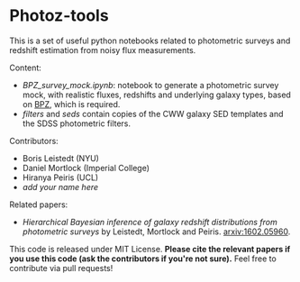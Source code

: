 # Photoz-tools

This is a set of useful python notebooks related to photometric surveys and redshift estimation from noisy flux measurements.

Content:
- *BPZ_survey_mock.ipynb*: notebook to generate a photometric survey mock, with realistic fluxes, redshifts and underlying galaxy types, based on [BPZ](http://www.stsci.edu/~dcoe/BPZ/), which is required.
- *filters* and *seds* contain copies of the CWW galaxy SED templates and the SDSS photometric filters.

Contributors:
- Boris Leistedt (NYU)
- Daniel Mortlock (Imperial College)
- Hiranya Peiris (UCL)
- *add your name here*

Related papers:
- *Hierarchical Bayesian inference of galaxy redshift distributions from photometric surveys* by Leistedt, Mortlock and Peiris. [arxiv:1602.05960](http://arxiv.org/abs/1602.05960).

This code is released under MIT License. **Please cite the relevant papers if you use this code (ask the contributors if you're not sure).** Feel free to contribute via pull requests!
